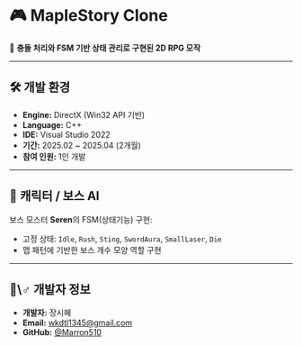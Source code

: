 # 🎮 MapleStory Clone

📁 **충돌 처리와 FSM 기반 상태 관리로 구현된 2D RPG 모작**

---

## 🛠️ 개발 환경

- **Engine:** DirectX (Win32 API 기반)  
- **Language:** C++  
- **IDE:** Visual Studio 2022  
- **기간:** 2025.02 ~ 2025.04 (2개월)  
- **참여 인원:** 1인 개발

---

## 🧠 캐릭터 / 보스 AI

보스 모스터 **Seren**의 FSM(상태기능) 구현:

- 고정 상태: `Idle`, `Rush`, `Sting`, `SwordAura`, `SmallLaser`, `Die`
- 맵 패턴에 기반한 보스 개수 모양 역할 구현

---

## 🤝\‍♂️ 개발자 정보

- **개발자:** 장시혜  
- **Email:** wkdtl1345@gmail.com  
- **GitHub:** [@Marron510](https://github.com/Marron510)
